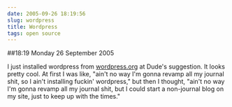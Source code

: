 ```yaml
---
date: 2005-09-26 18:19:56
slug: wordpress
title: Wordpress
tags: open source
---
```


##18:19 Monday 26 September 2005

I just installed wordpress from [wordpress.org](http://wordpress.org) at Dude's suggestion.  It looks pretty cool.  At first I was like, "ain't no way I'm gonna revamp all my journal shit, so I ain't installing fuckin' wordpress," but then I thought, "ain't no way I'm gonna revamp all my journal shit, but I could start a non-journal blog on my site, just to keep up with the times."
